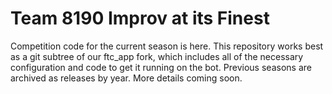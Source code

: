 # Team 8190 Improv at its Finest
Competition code for the current season is here. This repository works best as a git subtree of our ftc_app fork, which includes all of the necessary configuration and code to get it running on the bot. Previous seasons are archived as releases by year. More details coming soon.
